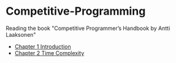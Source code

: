 # Competitive-Programming
Reading the book "Competitive Programmer’s Handbook by Antti Laaksonen"

* [Chapter 1 Introduction](https://github.com/Habib0308/Competitive-Programming/blob/master/Notes/Introduction.md)
* [Chapter 2 Time Complexity](https://github.com/Habib0308/Competitive-Programming/blob/master/Notes/Time%20complexity.md)
